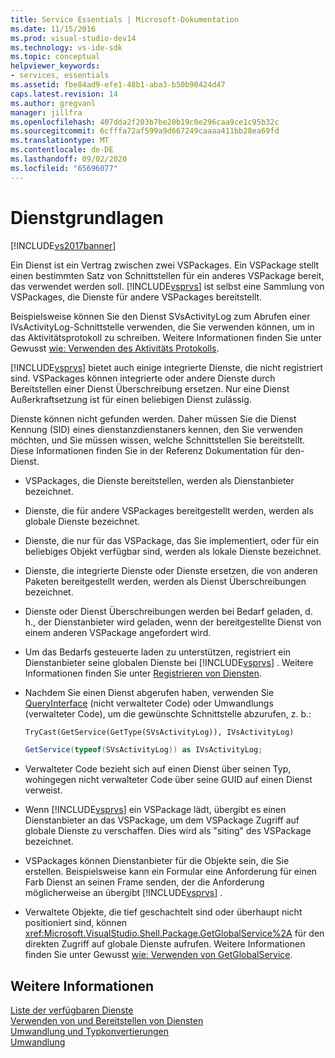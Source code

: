 ```yaml
---
title: Service Essentials | Microsoft-Dokumentation
ms.date: 11/15/2016
ms.prod: visual-studio-dev14
ms.technology: vs-ide-sdk
ms.topic: conceptual
helpviewer_keywords:
- services, essentials
ms.assetid: fbe84ad9-efe1-48b1-aba3-b50b90424d47
caps.latest.revision: 14
ms.author: gregvanl
manager: jillfra
ms.openlocfilehash: 407dda2f203b7be20b19c0e296caa9ce1c95b32c
ms.sourcegitcommit: 6cfffa72af599a9d667249caaaa411bb28ea69fd
ms.translationtype: MT
ms.contentlocale: de-DE
ms.lasthandoff: 09/02/2020
ms.locfileid: "65696077"
---
```

# <a name="service-essentials"></a>Dienstgrundlagen
[!INCLUDE[vs2017banner](../../includes/vs2017banner.md)]

Ein Dienst ist ein Vertrag zwischen zwei VSPackages. Ein VSPackage stellt einen bestimmten Satz von Schnittstellen für ein anderes VSPackage bereit, das verwendet werden soll. [!INCLUDE[vsprvs](../../includes/vsprvs-md.md)] ist selbst eine Sammlung von VSPackages, die Dienste für andere VSPackages bereitstellt.  
  
 Beispielsweise können Sie den Dienst SVsActivityLog zum Abrufen einer IVsActivityLog-Schnittstelle verwenden, die Sie verwenden können, um in das Aktivitätsprotokoll zu schreiben. Weitere Informationen finden Sie unter Gewusst [wie: Verwenden des Aktivitäts Protokolls](../../extensibility/how-to-use-the-activity-log.md).  
  
 [!INCLUDE[vsprvs](../../includes/vsprvs-md.md)] bietet auch einige integrierte Dienste, die nicht registriert sind. VSPackages können integrierte oder andere Dienste durch Bereitstellen einer Dienst Überschreibung ersetzen. Nur eine Dienst Außerkraftsetzung ist für einen beliebigen Dienst zulässig.  
  
 Dienste können nicht gefunden werden. Daher müssen Sie die Dienst Kennung (SID) eines dienstanzdienstaners kennen, den Sie verwenden möchten, und Sie müssen wissen, welche Schnittstellen Sie bereitstellt. Diese Informationen finden Sie in der Referenz Dokumentation für den-Dienst.  
  
- VSPackages, die Dienste bereitstellen, werden als Dienstanbieter bezeichnet.  
  
- Dienste, die für andere VSPackages bereitgestellt werden, werden als globale Dienste bezeichnet.  
  
- Dienste, die nur für das VSPackage, das Sie implementiert, oder für ein beliebiges Objekt verfügbar sind, werden als lokale Dienste bezeichnet.  
  
- Dienste, die integrierte Dienste oder Dienste ersetzen, die von anderen Paketen bereitgestellt werden, werden als Dienst Überschreibungen bezeichnet.  
  
- Dienste oder Dienst Überschreibungen werden bei Bedarf geladen, d. h., der Dienstanbieter wird geladen, wenn der bereitgestellte Dienst von einem anderen VSPackage angefordert wird.  
  
- Um das Bedarfs gesteuerte laden zu unterstützen, registriert ein Dienstanbieter seine globalen Dienste bei [!INCLUDE[vsprvs](../../includes/vsprvs-md.md)] . Weitere Informationen finden Sie unter [Registrieren von Diensten](../../misc/registering-services.md).  
  
- Nachdem Sie einen Dienst abgerufen haben, verwenden Sie [QueryInterface](https://msdn.microsoft.com/library/62fce95e-aafa-4187-b50b-e6611b74c3b3) (nicht verwalteter Code) oder Umwandlungs (verwalteter Code), um die gewünschte Schnittstelle abzurufen, z. b.:  
  
    ```vb  
    TryCast(GetService(GetType(SVsActivityLog)), IVsActivityLog)  
    ```  
  
    ```csharp  
    GetService(typeof(SVsActivityLog)) as IVsActivityLog;  
  
    ```  
  
- Verwalteter Code bezieht sich auf einen Dienst über seinen Typ, wohingegen nicht verwalteter Code über seine GUID auf einen Dienst verweist.  
  
- Wenn [!INCLUDE[vsprvs](../../includes/vsprvs-md.md)] ein VSPackage lädt, übergibt es einen Dienstanbieter an das VSPackage, um dem VSPackage Zugriff auf globale Dienste zu verschaffen. Dies wird als "siting" des VSPackage bezeichnet.  
  
- VSPackages können Dienstanbieter für die Objekte sein, die Sie erstellen. Beispielsweise kann ein Formular eine Anforderung für einen Farb Dienst an seinen Frame senden, der die Anforderung möglicherweise an übergibt [!INCLUDE[vsprvs](../../includes/vsprvs-md.md)] .  
  
- Verwaltete Objekte, die tief geschachtelt sind oder überhaupt nicht positioniert sind, können <xref:Microsoft.VisualStudio.Shell.Package.GetGlobalService%2A> für den direkten Zugriff auf globale Dienste aufrufen. Weitere Informationen finden Sie unter Gewusst [wie: Verwenden von GetGlobalService](../../misc/how-to-use-getglobalservice.md).  
  
## <a name="see-also"></a>Weitere Informationen  
 [Liste der verfügbaren Dienste](../../extensibility/internals/list-of-available-services.md)   
 [Verwenden von und Bereitstellen von Diensten](../../extensibility/using-and-providing-services.md)   
 [Umwandlung und Typkonvertierungen](https://msdn.microsoft.com/library/568df58a-d292-4b55-93ba-601578722878)   
 [Umwandlung](https://msdn.microsoft.com/library/3dbeb06e-2f4b-4693-832d-624bc8ec95de)

